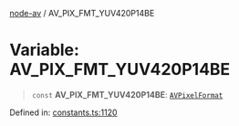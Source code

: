 [node-av](../globals.md) / AV\_PIX\_FMT\_YUV420P14BE

# Variable: AV\_PIX\_FMT\_YUV420P14BE

> `const` **AV\_PIX\_FMT\_YUV420P14BE**: [`AVPixelFormat`](../type-aliases/AVPixelFormat.md)

Defined in: [constants.ts:1120](https://github.com/seydx/av/blob/f8631fc881b394300b1479f511d55cf1c370a87f/src/constants/constants.ts#L1120)
